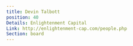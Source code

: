 ```yaml
---
title: Devin Talbott
position: 40
Details: Enlightenment Capital
Link: http://enlightenment-cap.com/people.php
Section: board
---
```


